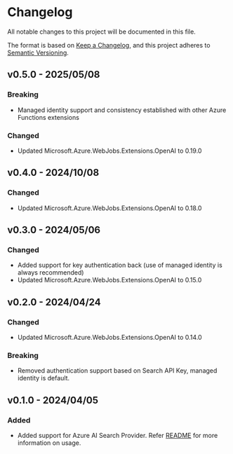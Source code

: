 # Changelog

All notable changes to this project will be documented in this file.

The format is based on [Keep a Changelog](https://keepachangelog.com/en/1.0.0/),
and this project adheres to [Semantic Versioning](https://semver.org/spec/v2.0.0.html).

## v0.5.0 - 2025/05/08

### Breaking

- Managed identity support and consistency established with other Azure Functions extensions

### Changed

- Updated Microsoft.Azure.WebJobs.Extensions.OpenAI to 0.19.0

## v0.4.0 - 2024/10/08

### Changed

- Updated Microsoft.Azure.WebJobs.Extensions.OpenAI to 0.18.0

## v0.3.0 - 2024/05/06

### Changed

- Added support for key authentication back (use of managed identity is always recommended)
- Updated Microsoft.Azure.WebJobs.Extensions.OpenAI to 0.15.0

## v0.2.0 - 2024/04/24

### Changed

- Updated Microsoft.Azure.WebJobs.Extensions.OpenAI to 0.14.0

### Breaking

- Removed authentication support based on Search API Key, managed identity is default.

## v0.1.0 - 2024/04/05

### Added

- Added support for Azure AI Search Provider. Refer [README](../../samples/rag-aisearch/README.md) for more information on usage.
